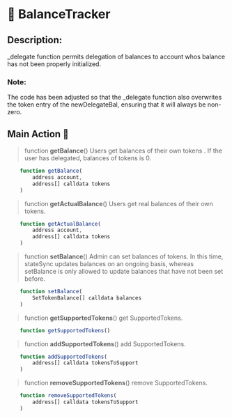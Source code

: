 # 🚩 BalanceTracker

## Description: 
_delegate function permits delegation of balances to account whos balance has not been properly initialized.

### Note:
The code has been adjusted so that the _delegate function also overwrites the token entry of the newDelegateBal, ensuring that it will always be non-zero.

## Main Action 🔧

> function **getBalance**()
Users get balances of their own tokens . If the user has delegated, balances of  tokens is 0.
```js
    function getBalance(
        address account,
        address[] calldata tokens
    )
```

> function **getActualBalance**()
Users get real balances of their own tokens.
```js
    function getActualBalance(
        address account,
        address[] calldata tokens
    )
```

> function **setBalance**()
Admin can set balances of tokens. In this time, stateSync updates balances on an ongoing basis, whereas setBalance is only allowed to update balances that have not been set before.
```js
    function setBalance(
        SetTokenBalance[] calldata balances
    )
```

> function **getSupportedTokens**()
get SupportedTokens.
```js
    function getSupportedTokens()
```

> function **addSupportedTokens**()
add SupportedTokens.
```js
    function addSupportedTokens(
        address[] calldata tokensToSupport
    )
```

> function **removeSupportedTokens**()
remove SupportedTokens.
```js
    function removeSupportedTokens(
        address[] calldata tokensToSupport
    )
```